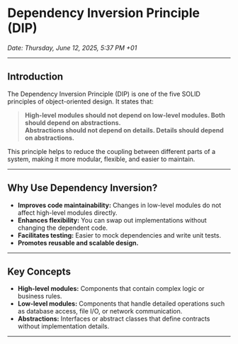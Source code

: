 # Dependency Inversion Principle (DIP)

*Date: Thursday, June 12, 2025, 5:37 PM +01*

---

## Introduction

The Dependency Inversion Principle (DIP) is one of the five SOLID principles of object-oriented design. It states that:

> **High-level modules should not depend on low-level modules. Both should depend on abstractions.**  
> **Abstractions should not depend on details. Details should depend on abstractions.**

This principle helps to reduce the coupling between different parts of a system, making it more modular, flexible, and easier to maintain.

---

## Why Use Dependency Inversion?

- **Improves code maintainability:** Changes in low-level modules do not affect high-level modules directly.
- **Enhances flexibility:** You can swap out implementations without changing the dependent code.
- **Facilitates testing:** Easier to mock dependencies and write unit tests.
- **Promotes reusable and scalable design.**

---

## Key Concepts

- **High-level modules:** Components that contain complex logic or business rules.
- **Low-level modules:** Components that handle detailed operations such as database access, file I/O, or network communication.
- **Abstractions:** Interfaces or abstract classes that define contracts without implementation details.

---

